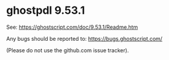# ghostpdl 9.53.1

See:
https://ghostscript.com/doc/9.53.1/Readme.htm

Any bugs should be reported to:
https://bugs.ghostscript.com/

(Please do not use the github.com issue tracker).
